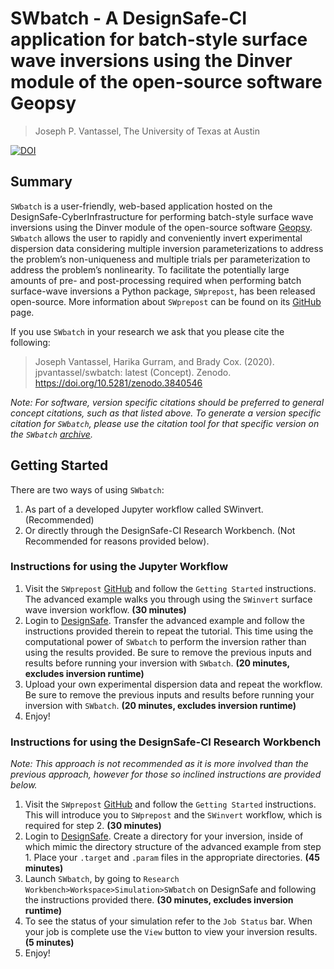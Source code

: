# SWbatch - A DesignSafe-CI application for batch-style surface wave inversions using the Dinver module of the open-source software Geopsy

> Joseph P. Vantassel, The University of Texas at Austin

[![DOI](https://zenodo.org/badge/240935736.svg)](https://zenodo.org/badge/latestdoi/240935736)

## Summary

`SWbatch` is a user-friendly, web-based application hosted on the
DesignSafe-CyberInfrastructure for performing batch-style surface wave
inversions using the Dinver module of the open-source software
[Geopsy](http://geopsy.org/). `SWbatch` allows the user to rapidly and
conveniently invert
experimental dispersion data considering multiple inversion parameterizations
to address the problem’s non-uniqueness and multiple trials per parameterization
to address the problem’s nonlinearity. To facilitate the potentially large
amounts of pre- and post-processing required when performing batch surface-wave
inversions a Python package, `SWprepost`, has been released
open-source. More information about `SWprepost` can be found on its
[GitHub](https://github.com/jpvantassel/swprepost) page.

If you use `SWbatch` in your research we ask that you please cite the following:

>Joseph Vantassel, Harika Gurram, and Brady Cox. (2020). jpvantassel/swbatch:
latest (Concept). Zenodo. https://doi.org/10.5281/zenodo.3840546

_Note: For software, version specific citations should be preferred to general
concept citations, such as that listed above. To generate a version specific
citation for `SWbatch`, please use the citation tool for that specific version
on the `SWbatch` [archive](https://zenodo.org/badge/latestdoi/240935736)._

## Getting Started

There are two ways of using `SWbatch`:

1. As part of a developed Jupyter workflow called SWinvert. (Recommended)
2. Or directly through the DesignSafe-CI Research Workbench. (Not Recommended for reasons provided below).

### Instructions for using the Jupyter Workflow

1. Visit the `SWprepost` [GitHub](https://github.com/jpvantassel/swprepost) and
follow the `Getting Started` instructions. The advanced example
walks you through using the `SWinvert` surface wave inversion workflow.
 __(30 minutes)__
2. Login to [DesignSafe](https://www.designsafe-ci.org/). Transfer the advanced
example and follow the instructions provided therein to repeat the
tutorial. This time using the computational power of `SWbatch` to perform
the inversion rather than using the results provided. Be sure to remove
the previous inputs and results before running your inversion with `SWbatch`.
__(20 minutes, excludes inversion runtime)__
3. Upload your own experimental dispersion data and repeat the workflow. Be sure
to remove the previous inputs and results before running your inversion with
`SWbatch`.
__(20 minutes, excludes inversion runtime)__
4. Enjoy!

### Instructions for using the DesignSafe-CI Research Workbench

_Note: This approach is not recommended as it is more involved than the previous
approach, however for those so inclined instructions are provided below._

1. Visit the `SWprepost` [GitHub](https://github.com/jpvantassel/swprepost) and
follow the `Getting Started` instructions. This will introduce you to
`SWprepost` and the `SWinvert` workflow, which is required for step 2.
__(30 minutes)__
2. Login to [DesignSafe](https://www.designsafe-ci.org/). Create a directory for
your inversion, inside of which mimic the directory structure of the advanced
example from step 1. Place your `.target` and `.param` files in the appropriate
directories. __(45 minutes)__
3. Launch `SWbatch`, by going to
`Research Workbench>Workspace>Simulation>SWbatch` on DesignSafe and following
the instructions provided there. __(30 minutes, excludes inversion runtime)__
4. To see the status of your simulation refer to the `Job Status` bar. When your
job is complete use the `View` button to view your inversion results.
__(5 minutes)__
5. Enjoy!

